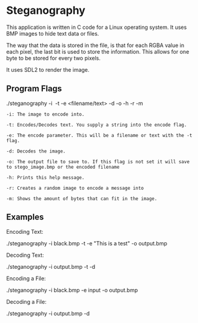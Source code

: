 # Steganography

This application is written in C code for a Linux operating system. It uses BMP images to hide text data
or files.

The way that the data is stored in the file, is that for each RGBA value in each pixel, the last bit is used
to store the information. This allows for one byte to be stored for every two pixels.


It uses SDL2 to render the image.


## Program Flags
./steganography -i <image> -t -e <filename/text> -d -o <output> -h -r -m

	-i: The image to encode into.
	
	-t: Encodes/Decodes text. You supply a string into the encode flag.
	
	-e: The encode parameter. This will be a filename or text with the -t flag.
	
	-d: Decodes the image.
	
	-o: The output file to save to. If this flag is not set it will save to stego_image.bmp or the encoded filename
	
	-h: Prints this help message.
	
	-r: Creates a random image to encode a message into
	
	-m: Shows the amount of bytes that can fit in the image.



## Examples
Encoding Text:

./steganography -i black.bmp -t -e "This is a test" -o output.bmp


Decoding Text:

./steganography -i output.bmp -t -d


Encoding a File:

./steganography -i black.bmp -e input -o output.bmp


Decoding a File:

./steganography -i output.bmp -d

